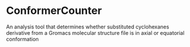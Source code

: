 # ConformerCounter
An analysis tool that determines whether substituted cyclohexanes derivative from a Gromacs molecular structure file is in axial or equatorial conformation
